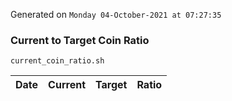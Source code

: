 Generated on `Monday 04-October-2021 at 07:27:35`

### Current to Target Coin Ratio
`current_coin_ratio.sh`

Date|Current|Target|Ratio
---|---|---|---
